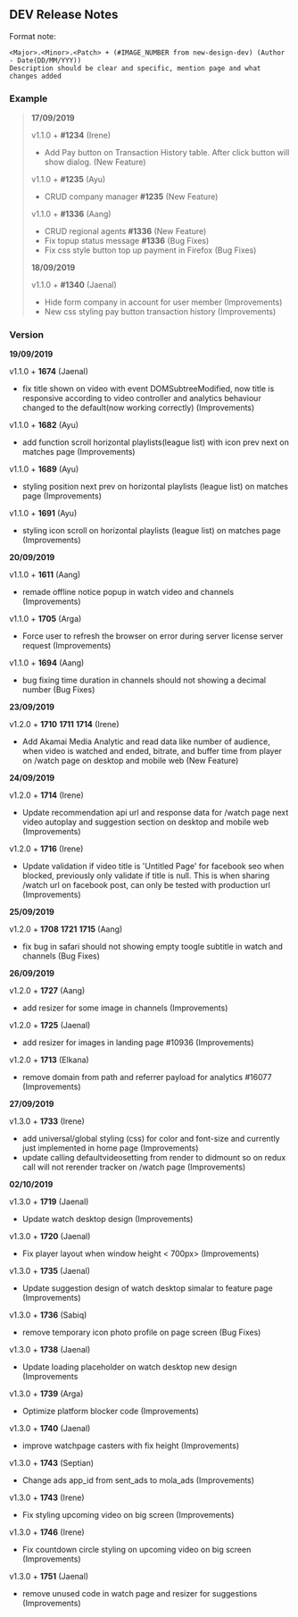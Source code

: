 ## DEV Release Notes

Format note:

```
<Major>.<Minor>.<Patch> + (#IMAGE_NUMBER from new-design-dev) (Author - Date(DD/MM/YYY))
Description should be clear and specific, mention page and what changes added
```

### Example

> **17/09/2019**
>
> v1.1.0 + **#1234** (Irene)
>
> * Add Pay button on Transaction History table. After click button will show dialog. (New Feature)
>
> v1.1.0 + **#1235** (Ayu)
>
> * CRUD company manager **#1235** (New Feature)
>
> v1.1.0 + **#1336** (Aang)
>
> * CRUD regional agents **#1336** (New Feature)
> * Fix topup status message **#1336** (Bug Fixes)
> * Fix css style button top up payment in Firefox (Bug Fixes)
>
> **18/09/2019**
>
> v1.1.0 + **#1340** (Jaenal)
>
> * Hide form company in account for user member (Improvements)
> * New css styling pay button transaction history (Improvements)

### Version

**19/09/2019**

v1.1.0 + **1674** (Jaenal)

* fix title shown on video with event DOMSubtreeModified, now title is responsive according to video controller and analytics behaviour changed to the default(now working correctly) (Improvements)

v1.1.0 + **1682** (Ayu)

* add function scroll horizontal playlists(league list) with icon prev next on matches page (Improvements)

v1.1.0 + **1689** (Ayu)

* styling position next prev on horizontal playlists (league list) on matches page (Improvements)

v1.1.0 + **1691** (Ayu)

* styling icon scroll on horizontal playlists (league list) on matches page (Improvements)

**20/09/2019**

v1.1.0 + **1611** (Aang)

* remade offline notice popup in watch video and channels (Improvements)

v1.1.0 + **1705** (Arga)

* Force user to refresh the browser on error during server license server request (Improvements)

v1.1.0 + **1694** (Aang)

* bug fixing time duration in channels should not showing a decimal number (Bug Fixes)

**23/09/2019**

v1.2.0 + **1710** **1711** **1714** (Irene)

* Add Akamai Media Analytic and read data like number of audience, when video is watched and ended, bitrate, and buffer time from player on /watch page on desktop and mobile web (New Feature)

**24/09/2019**

v1.2.0 + **1714** (Irene)

* Update recommendation api url and response data for /watch page next video autoplay and suggestion section on desktop and mobile web (Improvements)

v1.2.0 + **1716** (Irene)

* Update validation if video title is 'Untitled Page' for facebook seo when blocked, previously only validate if title is null. This is when sharing /watch url on facebook post, can only be tested with production url (Improvements)

**25/09/2019**

v1.2.0 + **1708** **1721** **1715** (Aang)

* fix bug in safari should not showing empty toogle subtitle in watch and channels (Bug Fixes)

**26/09/2019**

v1.2.0 + **1727** (Aang)

* add resizer for some image in channels (Improvements)

v1.2.0 + **1725** (Jaenal)

* add resizer for images in landing page #10936 (Improvements)

v1.2.0 + **1713** (Elkana)

* remove domain from path and referrer payload for analytics #16077 (Improvements)

**27/09/2019**

v1.3.0 + **1733** (Irene)

* add universal/global styling (css) for color and font-size and currently just implemented in home page (Improvements)
* update calling defaultvideosetting from render to didmount so on redux call will not rerender tracker on /watch page (Improvements)

**02/10/2019**

v1.3.0 + **1719** (Jaenal)

* Update watch desktop design (Improvements)

v1.3.0 + **1720** (Jaenal)

* Fix player layout when window height < 700px> (Improvements)

v1.3.0 + **1735** (Jaenal)

* Update suggestion design of watch desktop simalar to feature page (Improvements)

v1.3.0 + **1736** (Sabiq)

* remove temporary icon photo profile on page screen (Bug Fixes)

v1.3.0 + **1738** (Jaenal)

* Update loading placeholder on watch desktop new design (Improvements

v1.3.0 + **1739** (Arga)

* Optimize platform blocker code (Improvements)

v1.3.0 + **1740** (Jaenal)

* improve watchpage casters with fix height (Improvements)

v1.3.0 + **1743** (Septian)

* Change ads app_id from sent_ads to mola_ads (Improvements)

v1.3.0 + **1743** (Irene)

* Fix styling upcoming video on big screen (Improvements)

v1.3.0 + **1746** (Irene)

* Fix countdown circle styling on upcoming video on big screen (Improvements)

v1.3.0 + **1751** (Jaenal)

* remove unused code in watch page and resizer for suggestions (Improvements)
